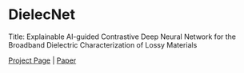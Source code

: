 # DielecNet
Title: Explainable AI-guided Contrastive Deep Neural Network for the Broadband Dielectric Characterization of Lossy Materials

[Project Page](https://nuwansribandara.github.io/dielecnet) | [Paper]()
